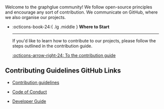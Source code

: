 Welcome to the graphglue community! We follow open-source principles and
encourage any sort of contribution. We communicate on GitHub, where we also
organise our projects.

<div class="grid cards" markdown>

-   :octicons-book-24:{ .lg .middle } __Where to Start__

    ---

    If you'd like to learn how to contribute to our projects, please follow
    the steps outlined in the contribution guide.

    [:octicons-arrow-right-24: To the contribution guide](contribute.md)

</div>


## Contributing Guidelines GitHub Links

- [Contribution guidelines](https://github.com/graphglue/graphglue/blob/main/CONTRIBUTING.md)

- [Code of Conduct](https://github.com/graphglue/graphglue/blob/main/CODE_OF_CONDUCT.md)

- [Developer Guide](https://github.com/graphglue/graphglue/blob/main/DEVELOPER.md)

